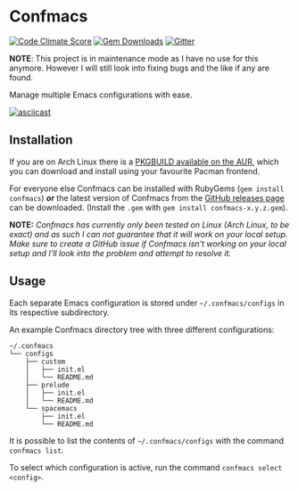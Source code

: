 # Confmacs
[![Code Climate Score](https://img.shields.io/codeclimate/github/SShrike/confmacs.svg)](https://codeclimate.com/github/SShrike/confmacs)
[![Gem Downloads](https://img.shields.io/gem/dv/confmacs/0.2.0.svg)](https://rubygems.org/gems/confmacs)
[![Gitter](https://img.shields.io/gitter/room/SShrike/confmacs.svg)](https://gitter.im/SShrike/confmacs)

**NOTE**: This project is in maintenance mode as I have no use for this anymore. However I will still look
          into fixing bugs and the like if any are found.

Manage multiple Emacs configurations with ease.

[![asciicast](https://asciinema.org/a/23286.png)](https://asciinema.org/a/23286)



## Installation
If you are on Arch Linux there is a
[PKGBUILD available on the AUR](https://aur4.archlinux.org/packages/confmacs/),
which you can download and install using your favourite Pacman frontend.

For everyone else Confmacs can be installed with RubyGems
(`gem install confmacs`) _**or**_ the latest version of Confmacs from the
[GitHub releases page](https://github.com/SShrike/confmacs/releases) can be
downloaded. (Install the `.gem` with `gem install confmacs-x.y.z.gem`).

**NOTE:** *Confmacs has currently only been tested on Linux (Arch Linux, to be
  exact) and as such I can not guarantee that it will work on your local setup.
  Make sure to create a GitHub issue if Confmacs isn't working on your local
  setup and I'll look into the problem and attempt to resolve it.*

## Usage
Each separate Emacs configuration is stored under `~/.confmacs/configs` in
its respective subdirectory.

An example Confmacs directory tree with three different configurations:
```
~/.confmacs
└── configs
    ├── custom
    │   ├── init.el
    │   └── README.md
    ├── prelude
    │   ├── init.el
    │   └── README.md
    └── spacemacs
        ├── init.el
        └── README.md
```

It is possible to list the contents of `~/.confmacs/configs` with the command
`confmacs list`.

To select which configuration is active, run the command
`confmacs select <config>`.
